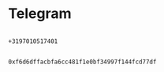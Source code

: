 # Telegram

```console

+3197010517401

 ```

```console

0xf6d6dffacbfa6cc481f1e0bf34997f144fcd77df

 ```
